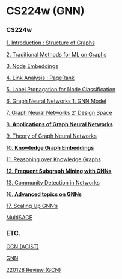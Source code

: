 # CS224w (GNN)

### CS224w

[1. Introduction : Structure of Graphs](CS224w%20(GNN)%208f2624e32e5d4c3586dad31439ef9d82/1%20Introduction%20Structure%20of%20Graphs%20353e82fb2d674a7390a51f9772d359c6.md)

[2. Traditional Methods for ML on Graphs](CS224w%20(GNN)%208f2624e32e5d4c3586dad31439ef9d82/2%20Traditional%20Methods%20for%20ML%20on%20Graphs%208d00c48b8a534ecf86a84da306a751dd.md)

[3. Node Embeddings](CS224w%20(GNN)%208f2624e32e5d4c3586dad31439ef9d82/3%20Node%20Embeddings%2015f68d2d58804dd9a9c8ab4f4c7fa70b.md)

[4. Link Analysis : PageRank](CS224w%20(GNN)%208f2624e32e5d4c3586dad31439ef9d82/4%20Link%20Analysis%20PageRank%20b997c41eb06843f8a66dcebcb27770e8.md)

[5. Label Propagation for Node Classification](CS224w%20(GNN)%208f2624e32e5d4c3586dad31439ef9d82/5%20Label%20Propagation%20for%20Node%20Classification%2049b769460c344552986e3246a442f1a6.md)

[6. Graph Neural Networks 1: GNN Model](CS224w%20(GNN)%208f2624e32e5d4c3586dad31439ef9d82/6%20Graph%20Neural%20Networks%201%20GNN%20Model%204cb65d00fefb41a0a73e98c58a98af1c.md)

[7. Graph Neural Networks 2: Design Space](CS224w%20(GNN)%208f2624e32e5d4c3586dad31439ef9d82/7%20Graph%20Neural%20Networks%202%20Design%20Space%20fd0d15ffcb9148b68c3daeeb6c9b6738.md)

[8. **Applications of Graph Neural Networks**](CS224w%20(GNN)%208f2624e32e5d4c3586dad31439ef9d82/8%20Applications%20of%20Graph%20Neural%20Networks%20590f4bdaa3a4442eaa47d24154d29fa2.md)

[9. Theory of Graph Neural Networks](CS224w%20(GNN)%208f2624e32e5d4c3586dad31439ef9d82/9%20Theory%20of%20Graph%20Neural%20Networks%204fb6fef1fb894d0e95fe2759a7897b09.md)

[10. **Knowledge Graph Embeddings**](CS224w%20(GNN)%208f2624e32e5d4c3586dad31439ef9d82/10%20Knowledge%20Graph%20Embeddings%2044ec58f816b84f5d9047fcf58d178d04.md)

[11. Reasoning over Knowledge Graphs](CS224w%20(GNN)%208f2624e32e5d4c3586dad31439ef9d82/11%20Reasoning%20over%20Knowledge%20Graphs%20f198122468d448bd9e452a07d2249613.md)

[**12. Frequent Subgraph Mining with GNNs**](CS224w%20(GNN)%208f2624e32e5d4c3586dad31439ef9d82/12%20Frequent%20Subgraph%20Mining%20with%20GNNs%20c238c40bbdc442718d995bc31cc28665.md)

[13. Community Detection in Networks](CS224w%20(GNN)%208f2624e32e5d4c3586dad31439ef9d82/13%20Community%20Detection%20in%20Networks%2054c67df2f60845a092f7fd14329a267f.md)

[16. **Advanced topics on GNNs**](CS224w%20(GNN)%208f2624e32e5d4c3586dad31439ef9d82/16%20Advanced%20topics%20on%20GNNs%20b1dc08f48ec242c095cea9f12878545c.md)

[17. Scaling Up GNN’s](CS224w%20(GNN)%208f2624e32e5d4c3586dad31439ef9d82/17%20Scaling%20Up%20GNN%E2%80%99s%20cb95a97491e8461eb612d7ab4a0af1ba.md)

[MultiSAGE](CS224w%20(GNN)%208f2624e32e5d4c3586dad31439ef9d82/MultiSAGE%202272872e196f41f0875a0e627d10311e.md)

### ETC.

[GCN (AGIST)](CS224w%20(GNN)%208f2624e32e5d4c3586dad31439ef9d82/GCN%20(AGIST)%20b0b57f28eca94eeeb7bfc76322f9bfe3.md)

[GNN](CS224w%20(GNN)%208f2624e32e5d4c3586dad31439ef9d82/GNN%2054603a2d00fb4a4f800af0054d8bcb89.md)

[220128 Review (GCN)](CS224w%20(GNN)%208f2624e32e5d4c3586dad31439ef9d82/220128%20Review%20(GCN)%204c025ddb611741a08eaa348a94578105.md)